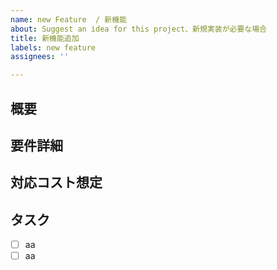 ```yaml
---
name: new Feature  / 新機能
about: Suggest an idea for this project、新規実装が必要な場合
title: 新機能追加
labels: new feature
assignees: ''

---
```


## 概要

## 要件詳細

## 対応コスト想定

## タスク
- [ ] aa
- [ ] aa
